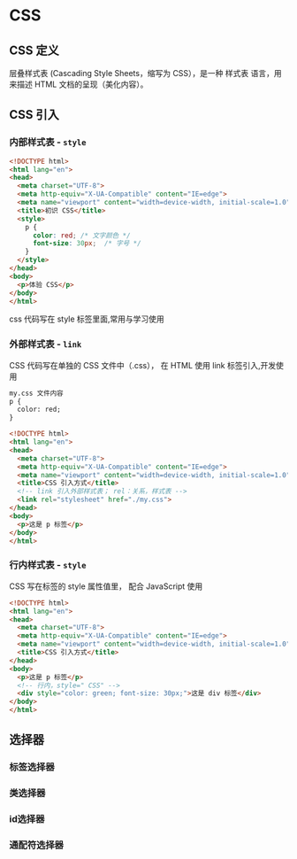 # CSS
## CSS 定义

层叠样式表 (Cascading Style Sheets，缩写为 CSS），是一种 样式表 语言，用来描述 HTML 文档的呈现（美化内容）。

## CSS 引入

### 内部样式表 - `style`

```HTML
<!DOCTYPE html>
<html lang="en">
<head>
  <meta charset="UTF-8">
  <meta http-equiv="X-UA-Compatible" content="IE=edge">
  <meta name="viewport" content="width=device-width, initial-scale=1.0">
  <title>初识 CSS</title>
  <style>
    p {
      color: red; /* 文字颜色 */
      font-size: 30px;  /* 字号 */
    }
  </style>
</head>
<body>
  <p>体验 CSS</p>
</body>
</html>
```

css 代码写在 style 标签里面,常用与学习使用

### 外部样式表 - `link`

CSS 代码写在单独的 CSS 文件中（.css）， 在 HTML 使用 link 标签引入,开发使用

```html
my.css 文件内容
p {
  color: red;
}

<!DOCTYPE html>
<html lang="en">
<head>
  <meta charset="UTF-8">
  <meta http-equiv="X-UA-Compatible" content="IE=edge">
  <meta name="viewport" content="width=device-width, initial-scale=1.0">
  <title>CSS 引入方式</title>
  <!-- link 引入外部样式表； rel：关系，样式表 -->
  <link rel="stylesheet" href="./my.css">
</head>
<body>
  <p>这是 p 标签</p>
</body>
</html>
```

### 行内样式表 - `style`

CSS 写在标签的 style 属性值里， 配合 JavaScript 使用

```html
<!DOCTYPE html>
<html lang="en">
<head>
  <meta charset="UTF-8">
  <meta http-equiv="X-UA-Compatible" content="IE=edge">
  <meta name="viewport" content="width=device-width, initial-scale=1.0">
  <title>CSS 引入方式</title>
</head>
<body>
  <p>这是 p 标签</p>
  <!-- 行内，style=" CSS" -->
  <div style="color: green; font-size: 30px;">这是 div 标签</div>
</body>
</html>
```

## 选择器

### 标签选择器

### 类选择器

### id选择器

### 通配符选择器


